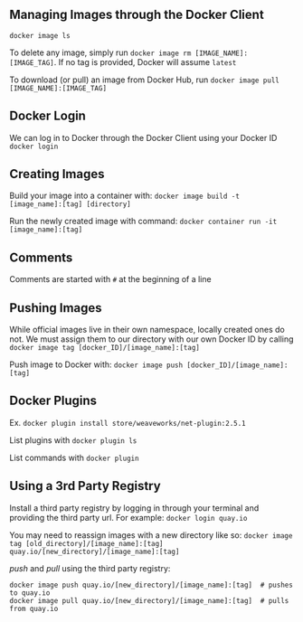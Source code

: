 ## Managing Images through the Docker Client
`docker image ls`

To delete any image, simply run `docker image rm [IMAGE_NAME]:[IMAGE_TAG]`. If no tag is provided, Docker will assume `latest`

To download (or pull) an image from Docker Hub, run `docker image pull [IMAGE_NAME]:[IMAGE_TAG]`

## Docker Login

We can log in to Docker through the Docker Client using your Docker ID `docker login`

## Creating Images
Build your image into a container with: `docker image build -t [image_name]:[tag] [directory]`

Run the newly created image with command: `docker container run -it [image_name]:[tag]`

## Comments
Comments are started with `#` at the beginning of a line

## Pushing Images
While official images live in their own namespace, locally created ones do not. We must assign them to our directory with our own Docker ID by calling `docker image tag [docker_ID]/[image_name]:[tag]`

Push image to Docker with: `docker image push [docker_ID]/[image_name]:[tag]`

## Docker Plugins
Ex. `docker plugin install store/weaveworks/net-plugin:2.5.1`

List plugins with `docker plugin ls`

List commands with `docker plugin`

## Using a 3rd Party Registry
Install a third party registry by logging in through your terminal and providing the third party url. 
For example: `docker login quay.io`

You may need to reassign images with a new directory like so:
`docker image tag [old_directory]/[image_name]:[tag] quay.io/[new_directory]/[image_name]:[tag]`

*push* and *pull* using the third party registry:

```
docker image push quay.io/[new_directory]/[image_name]:[tag]  # pushes to quay.io
docker image pull quay.io/[new_directory]/[image_name]:[tag]  # pulls from quay.io
```
